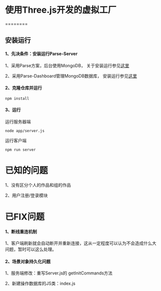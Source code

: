 # 使用Three.js开发的虚拟工厂
========

## 安装运行
#### 1、先决条件：安装运行Parse-Server

1、采用Parse方案，后台使用MongoDB， 关于安装运行参见[这里](https://github.com/parse-community/parse-server)

2、采用Parse-Dashboard管理MongoDB数据库， 安装运行参见[这里](https://github.com/parse-community/parse-dashboard)

#### 2、克隆仓库并运行

```
npm install
```

#### 3、运行
运行服务器端
```
node app/server.js
```

运行客户端

```
npm run server
```

# 已知的问题

1、没有区分个人的作品和组的作品

2、用户注册/登录模块

# 已FIX问题
#### 1、断线重连机制

1、客户端刷新就会自动断开并重新连接，这从一定程度可以认为不会造成什么大问题，暂时可以这么处理。


#### 2、场景对象持久化问题

1、服务端修改：重写Server.js的 getInitCommands方法

2、新建操作数据库的JS类：index.js
